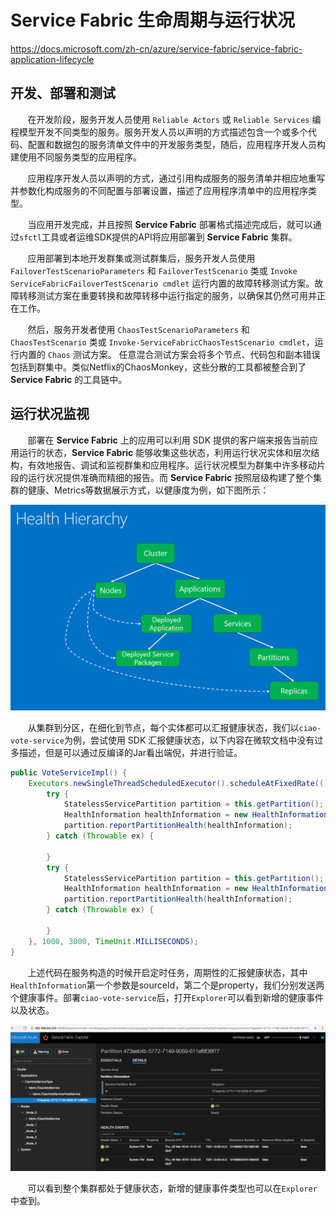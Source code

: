 # Service Fabric 生命周期与运行状况
https://docs.microsoft.com/zh-cn/azure/service-fabric/service-fabric-application-lifecycle
&nbsp;&nbsp;&nbsp;&nbsp;&nbsp;&nbsp;&nbsp;

## 开发、部署和测试

&nbsp;&nbsp;&nbsp;&nbsp;&nbsp;&nbsp;&nbsp;在开发阶段，服务开发人员使用 `Reliable Actors` 或 `Reliable Services` 编程模型开发不同类型的服务。服务开发人员以声明的方式描述包含一个或多个代码、配置和数据包的服务清单文件中的开发服务类型，随后，应用程序开发人员构建使用不同服务类型的应用程序。

&nbsp;&nbsp;&nbsp;&nbsp;&nbsp;&nbsp;&nbsp;应用程序开发人员以声明的方式，通过引用构成服务的服务清单并相应地重写并参数化构成服务的不同配置与部署设置，描述了应用程序清单中的应用程序类型。

&nbsp;&nbsp;&nbsp;&nbsp;&nbsp;&nbsp;&nbsp;当应用开发完成，并且按照 **Service Fabric** 部署格式描述完成后，就可以通过`sfctl`工具或者运维SDK提供的API将应用部署到 **Service Fabric** 集群。

&nbsp;&nbsp;&nbsp;&nbsp;&nbsp;&nbsp;&nbsp;应用部署到本地开发群集或测试群集后，服务开发人员使用 `FailoverTestScenarioParameters` 和 `FailoverTestScenario` 类或 `Invoke ServiceFabricFailoverTestScenario cmdlet` 运行内置的故障转移测试方案。故障转移测试方案在重要转换和故障转移中运行指定的服务，以确保其仍然可用并正在工作。

&nbsp;&nbsp;&nbsp;&nbsp;&nbsp;&nbsp;&nbsp;然后，服务开发者使用 `ChaosTestScenarioParameters` 和 `ChaosTestScenario` 类或 `Invoke-ServiceFabricChaosTestScenario cmdlet`，运行内置的 `Chaos` 测试方案。 任意混合测试方案会将多个节点、代码包和副本错误包括到群集中。类似Netflix的ChaosMonkey，这些分散的工具都被整合到了 **Service Fabric** 的工具链中。

## 运行状况监视

&nbsp;&nbsp;&nbsp;&nbsp;&nbsp;&nbsp;&nbsp;部署在 **Service Fabric** 上的应用可以利用 SDK 提供的客户端来报告当前应用运行的状态，**Service Fabric** 能够收集这些状态，利用运行状况实体和层次结构，有效地报告、调试和监视群集和应用程序。运行状况模型为群集中许多移动片段的运行状况提供准确而精细的报告。而 **Service Fabric** 按照层级构建了整个集群的健康、Metrics等数据展示方式，以健康度为例，如下图所示：

<center>
<img src="https://github.com/weipeng2k/service-fabric-guide/raw/master/resource/chapter-6-1.png" />
</center>

&nbsp;&nbsp;&nbsp;&nbsp;&nbsp;&nbsp;&nbsp;从集群到分区，在细化到节点，每个实体都可以汇报健康状态，我们以`ciao-vote-service`为例，尝试使用 SDK 汇报健康状态，以下内容在微软文档中没有过多描述，但是可以通过反编译的Jar看出端倪，并进行验证。

```java
public VoteServiceImpl() {
    Executors.newSingleThreadScheduledExecutor().scheduleAtFixedRate(() -> {
        try {
            StatelessServicePartition partition = this.getPartition();
            HealthInformation healthInformation = new HealthInformation("System.FM", "State", HealthState.Ok);
            partition.reportPartitionHealth(healthInformation);
        } catch (Throwable ex) {

        }
        try {
            StatelessServicePartition partition = this.getPartition();
            HealthInformation healthInformation = new HealthInformation("System.FM", "Test", HealthState.Ok);
            partition.reportPartitionHealth(healthInformation);
        } catch (Throwable ex) {

        }
    }, 1000, 3000, TimeUnit.MILLISECONDS);
}
```

&nbsp;&nbsp;&nbsp;&nbsp;&nbsp;&nbsp;&nbsp;上述代码在服务构造的时候开启定时任务，周期性的汇报健康状态，其中`HealthInformation`第一个参数是sourceId，第二个是property，我们分别发送两个健康事件。部署`ciao-vote-service`后，打开`Explorer`可以看到新增的健康事件以及状态。

<center>
<img src="https://github.com/weipeng2k/service-fabric-guide/raw/master/resource/chapter-6-2.png" />
</center>

&nbsp;&nbsp;&nbsp;&nbsp;&nbsp;&nbsp;&nbsp;可以看到整个集群都处于健康状态，新增的健康事件类型也可以在`Explorer`中查到。
